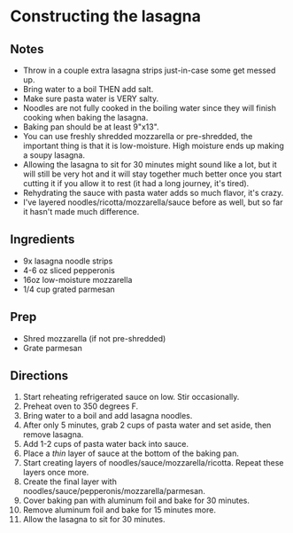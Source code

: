 Constructing the lasagna
========================

Notes
-----
* Throw in a couple extra lasagna strips just-in-case some get messed up.
* Bring water to a boil THEN add salt.
* Make sure pasta water is VERY salty.
* Noodles are not fully cooked in the boiling water since they will finish cooking when baking the lasagna.
* Baking pan should be at least 9"x13".
* You can use freshly shredded mozzarella or pre-shredded, the important thing is that it is low-moisture. High moisture ends up making a soupy lasagna.
* Allowing the lasagna to sit for 30 minutes might sound like a lot, but it will still be very hot and it will stay together much better once you start cutting it if you allow it to rest (it had a long journey, it's tired).
* Rehydrating the sauce with pasta water adds so much flavor, it's crazy.
* I've layered noodles/ricotta/mozzarella/sauce before as well, but so far it hasn't made much difference.

Ingredients
-----------
* 9x lasagna noodle strips
* 4-6 oz sliced pepperonis
* 16oz low-moisture mozzarella
* 1/4 cup grated parmesan

Prep
----
* Shred mozzarella (if not pre-shredded)
* Grate parmesan

Directions
----------
1. Start reheating refrigerated sauce on low. Stir occasionally.
2. Preheat oven to 350 degrees F.
3. Bring water to a boil and add lasagna noodles.
4. After only 5 minutes, grab 2 cups of pasta water and set aside, then remove lasagna.
5. Add 1-2 cups of pasta water back into sauce.
5. Place a *thin* layer of sauce at the bottom of the baking pan.
6. Start creating layers of noodles/sauce/mozzarella/ricotta. Repeat these layers once more.
7. Create the final layer with noodles/sauce/pepperonis/mozzarella/parmesan.
8. Cover baking pan with aluminum foil and bake for 30 minutes.
9. Remove aluminum foil and bake for 15 minutes more.
10. Allow the lasagna to sit for 30 minutes.
